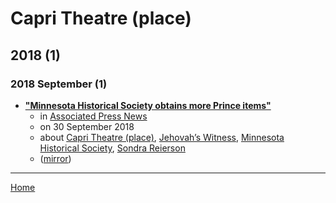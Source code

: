 # Capri Theatre (place)

## 2018 (1)

### 2018 September (1)

 - [**"Minnesota Historical Society obtains more Prince items"**](https://apnews.com/7e26d95348014ce48fc8987eff0d14fc)
    - in [Associated Press News](https://apnews.com/)
    - on 30 September 2018
    - about [Capri Theatre (place)](../../../topics/place/capri-theatre/index.md), [Jehovah’s Witness](../../../topics/jehovah-s-witness/index.md), [Minnesota Historical Society](../../../topics/minnesota-historical-society/index.md), [Sondra Reierson](../../../topics/sondra-reierson/index.md)
    - ([mirror](https://web.archive.org/web/*/https://apnews.com/7e26d95348014ce48fc8987eff0d14fc))

----

[Home](../index.md)
